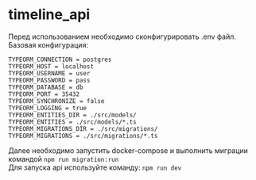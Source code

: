 # timeline_api

Перед использованием необходимо сконфигурировать .env файл.  
Базовая конфигурация:
```
TYPEORM_CONNECTION = postgres
TYPEORM_HOST = localhost
TYPEORM_USERNAME = user
TYPEORM_PASSWORD = pass
TYPEORM_DATABASE = db
TYPEORM_PORT = 35432
TYPEORM_SYNCHRONIZE = false
TYPEORM_LOGGING = true
TYPEORM_ENTITIES_DIR = ./src/models/
TYPEORM_ENTITIES = ./src/models/*.ts
TYPEORM_MIGRATIONS_DIR = ./src/migrations/
TYPEORM_MIGRATIONS = ./src/migrations/*.ts
```
Далее необходимо запустить docker-compose и выполнить миграции командой `npm run migration:run`  
Для запуска api используйте команду: `npm run dev`

